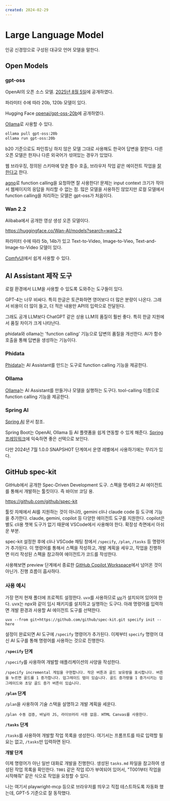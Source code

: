 ```yaml
---
created: 2024-02-29
---
```

# Large Language Model

인공 신경망으로 구성된 대규모 언어 모델을 말한다.

## Open Models

### gpt-oss

OpenAI의 오픈 소스 모델.
[2025년 8월 5일](https://openai.com/index/introducing-gpt-oss/)에 공개하였다.

파라미터 수에 따라 20b, 120b 모델이 있다.

Hugging Face [openai/gpt-oss-20b](https://huggingface.co/openai/gpt-oss-20b)에 공개하였다.

[Ollama](https://ollama.com/library/gpt-oss)로 사용할 수 있다.

```bash
ollama pull gpt-oss:20b
ollama run gpt-oss:20b
```

b20 기준으로도 파인튜닝 하지 않은 모델 그대로 사용해도 한국어 답변을 잘한다.
다른 오픈 모델은 한자나 다른 외국어가 섞여있는 경우가 있었다.

웹 브라우징, 정의된 스키마에 맞춘 함수 호출, 브라우저 작업 같은 에이전트 작업을 [잘 한다고](https://huggingface.co/openai/gpt-oss-20b#tool-use) 한다.

[agno](/docs/wiki/phidata.md)로 function calling을 요청하면 잘 사용한다!
문제는 input context 크기가 작아서 웹페이지의 응답을 처리할 수 없는 점.
많은 모델을 사용하진 않았지만 로컬 모델에서 function calling을 처리하는 모델은 gpt-oss가 처음이다.

### Wan 2.2

Alibaba에서 공개한 영상 생성 오픈 모델이다.

https://huggingface.co/Wan-AI/models?search=wan2.2

파라미터 수에 따라 5b, 14b가 있고 Text-to-Video, Image-to-Vieo, Text-and-Image-to-Video 모델이 있다.

[ComfyUI](/docs/wiki/machine-learning.md#comfyui)에서 쉽게 사용할 수 있다.

## AI Assistant 제작 도구

로컬 환경에서 LLM을 사용할 수 있도록 도와주는 도구들이 있다.

GPT-4는 너무 비싸다.
특히 한글은 토큰화하면 영어보다 더 많은 분량이 나온다.
그래서 비용이 더 많이 들고, 더 적은 내용만 API의 입력으로 전달된다.

그래도 공개 LLM보다 ChatGPT 같은 상용 LLM의 품질이 훨씬 좋다.
특히 한글 지원에서 품질 차이가 크게 나타난다.

phidata와 ollama는 'function calling' 기능으로 답변의 품질을 개선한다.
AI가 함수 호출을 통해 답변을 생성하는 기능이다.

### Phidata

[Phidata](/docs/wiki/phidata.md)는 AI Assistant를 만드는 도구로 function calling 기능을 제공한다.

### Ollama

[Ollama](/docs/wiki/ollama.md)는 AI Assistant를 만들거나 모델을 실행하는 도구다.
tool-calling 이름으로 function calling 기능을 제공한다.

### Spring AI

[Spring AI](/docs/wiki/spring-framework.md#spring-ai) 문서 참조.

Spring Boot는 OpenAI, Ollama 등 AI 플랫폼을 쉽게 연동할 수 있게 해준다.
[Spring 프레임워크](/docs/wiki/spring-framework.md)에 익숙하면 좋은 선택으로 보인다.

다만 2024년 7월 1.0.0 SNAPSHOT 단계여서 운영 레벨에서 사용하기에는 무리가 있다.

## GitHub spec-kit

GitHub에서 공개한 Spec-Driven Development 도구.
스펙을 명세하고 AI 에이전트를 통해서 개발하는 툴킷이다.
즉 바이브 코딩 용.

https://github.com/github/spec-kit

툴킷 자체에서 AI를 지원하는 것이 아니라, gemini cli나 claude code 등 도구에 기능을 추가한다.
claude, gemini, copilot 등 다양한 에이전트 도구를 지원한다.
copilot은 별도 cli용 챗복 도구가 없기 때문에 VSCode에서 사용해야 한다.
확장성 측면에서 아쉬운 부분.

spec-kit 설정한 후에 cli나 VSCode 채팅 창에서 `/specify`, `/plan`, `/tasks` 등 명령어가 추가된다.
이 명령어를 통해서 스펙을 작성하고, 개발 계획을 세우고, 작업을 진행하면 미리  작성된 스펙을 참고하여 에이전트가 코드를 작성한다.

사용해보면 preview 단계에서 종료한 [GitHub Copilot Workspace](/docs/wiki/github.md#github-copilot-workspace)에서 넘어온 것이 아닌가.
진행 흐름이 흡사하다.

### 사용 예시

가장 먼저 현재 폴더에 프로젝트 설정한다.
`uvx`를 사용하므로 [uv](/docs/wiki/python.md#uv)가 설치되어 있어야 한다.
uvx는 npx와 같이 임시 패키지를 설치하고 실행하는 도구다.
아래 명령어를 입력하면 개발 환경과 사용할 AI 에이전트 도구를 선택한다.

```
uvx --from git+https://github.com/github/spec-kit.git specify init --here
```

설정이 완료되면 AI 도구에 `/specify` 명령어가 추가된다.
이제부터 `specify` 명령어 대신 AI 도구를 통해 명령어를 사용하는 것으로 진행한다.

**`/specify` 단계**

`/specify`를 사용하여 개발할 애플리케이션의 사양을 작성한다.

```
/specify incremental 게임을 구현합니다. 작은 버튼과 골드 보유량을 표시합니다. 버튼을 누르면 골드를 1 증가합니다. 업그레이드 탭이 있습니다. 골드 증가량을 1 증가시키는 업그레이드와 초당 골드 증가 버튼이 있습니다.
```

**`/plan` 단계**

`/plan`을 사용하여 기술 스택을 설명하고 개발 계획을 세운다.

```
/plan 수동 검증, 바닐라 JS, 라이브러리 사용 없음. HTML Canvas를 사용한다.
```

**`/tasks` 단계**

`/tasks`를 사용하여 개발할 작업 목록을 생성한다.
여기서는 프롬프트를 따로 입력할 필요는 없고, `/tasks`만 입력하면 된다.

**개발 단계**

이제 명령어가 아닌 일반 대화로 개발을 진행한다.
생성된 `tasks.md` 파일을 참고하여 생성된 작업 목록을 확인한다.
`T001` 같은 작업 ID가 부여되어 있어서, "T001부터 작업을 시작해줘" 같은 식으로 작업을 요청할 수 있다.

나는 여기서 playwright-mcp 등으로 브라우저를 띄우고 직접 테스트하도록 자동화 했는데, GPT-5 기준으로 잘 동작했다.
